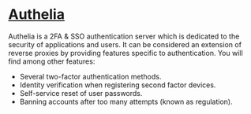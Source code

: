 # [Authelia](Authelia)

Authelia is a 2FA & SSO authentication server which is dedicated to the security of applications and users.
It can be considered an extension of reverse proxies by providing features specific to authentication.
You will find among other features:

* Several two-factor authentication methods.
* Identity verification when registering second factor devices.
* Self-service reset of user passwords.
* Banning accounts after too many attempts (known as regulation).
